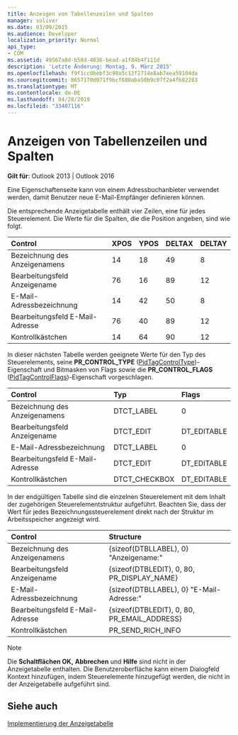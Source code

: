 ```yaml
---
title: Anzeigen von Tabellenzeilen und Spalten
manager: soliver
ms.date: 03/09/2015
ms.audience: Developer
localization_priority: Normal
api_type:
- COM
ms.assetid: 49567a8d-b58d-4636-bead-a1f84b4f111d
description: 'Letzte Änderung: Montag, 9. März 2015'
ms.openlocfilehash: f9f1cc0bebf3c90a5c12f2714e8ab7eea59104da
ms.sourcegitcommit: 8657170d071f9bcf680aba50b9c07f2a4fb82283
ms.translationtype: MT
ms.contentlocale: de-DE
ms.lasthandoff: 04/28/2019
ms.locfileid: "33407116"
---
```

# <a name="displaying-table-rows-and-columns"></a>Anzeigen von Tabellenzeilen und Spalten

  
  
**Gilt für**: Outlook 2013 | Outlook 2016 
  
 Eine Eigenschaftenseite kann von einem Adressbuchanbieter verwendet werden, damit Benutzer neue E-Mail-Empfänger definieren können. 
  
Die entsprechende Anzeigetabelle enthält vier Zeilen, eine für jedes Steuerelement. Die Werte für die Spalten, die die Position angeben, sind wie folgt.
  
|**Control**|**XPOS**|**YPOS**|**DELTAX**|**DELTAY**|
|:-----|:-----|:-----|:-----|:-----|
|Bezeichnung des Anzeigenamens  <br/> |14   <br/> |18   <br/> |49  <br/> |8   <br/> |
|Bearbeitungsfeld Anzeigename  <br/> |76  <br/> |16   <br/> |89  <br/> |12   <br/> |
|E-Mail-Adressbezeichnung  <br/> |14   <br/> |42  <br/> |50  <br/> |8   <br/> |
|Bearbeitungsfeld E-Mail-Adresse  <br/> |76  <br/> |40  <br/> |89  <br/> |12   <br/> |
|Kontrollkästchen  <br/> |14   <br/> |64  <br/> |90  <br/> |12   <br/> |
   
In dieser nächsten Tabelle werden geeignete Werte für den Typ des Steuerelements, seine **PR_CONTROL_TYPE** ([PidTagControlType](pidtagcontroltype-canonical-property.md))-Eigenschaft und Bitmasken von Flags sowie die **PR_CONTROL_FLAGS** ([PidTagControlFlags](pidtagcontrolflags-canonical-property.md))-Eigenschaft vorgeschlagen.
  
|**Control**|**Typ**|**Flags**|
|:-----|:-----|:-----|
|Bezeichnung des Anzeigenamens  <br/> |DTCT_LABEL  <br/> |0  <br/> |
|Bearbeitungsfeld Anzeigename  <br/> |DTCT_EDIT  <br/> |DT_EDITABLE | DT_REQUIRED  <br/> |
|E-Mail-Adressbezeichnung  <br/> |DTCT_LABEL  <br/> |0  <br/> |
|Bearbeitungsfeld E-Mail-Adresse  <br/> |DTCT_EDIT  <br/> |DT_EDITABLE | DT_REQUIRED  <br/> |
|Kontrollkästchen  <br/> |DTCT_CHECKBOX  <br/> |DT_EDITABLE  <br/> |
   
In der endgültigen Tabelle sind die einzelnen Steuerelement mit dem Inhalt der zugehörigen Steuerelementstruktur aufgeführt. Beachten Sie, dass der Wert für jedes Bezeichnungssteuerelement direkt nach der Struktur im Arbeitsspeicher angezeigt wird.
  
|**Control**|**Structure**|
|:-----|:-----|
|Bezeichnung des Anzeigenamens  <br/> |{sizeof(DTBLLABEL), 0} "Anzeigename:"  <br/> |
|Bearbeitungsfeld Anzeigename  <br/> |{sizeof(DTBLEDIT), 0, 80, PR_DISPLAY_NAME}  <br/> |
|E-Mail-Adressbezeichnung  <br/> |{sizeof(DTBLLABEL), 0} "E-Mail-Adresse:"  <br/> |
|Bearbeitungsfeld E-Mail-Adresse  <br/> |{sizeof(DTBLEDIT), 0, 80, PR_EMAIL_ADDRESS}  <br/> |
|Kontrollkästchen  <br/> |PR_SEND_RICH_INFO  <br/> |
   
> [!NOTE]
> Die **Schaltflächen OK,** **Abbrechen** und **Hilfe** sind nicht in der Anzeigetabelle enthalten. Die Benutzeroberfläche kann einem Dialogfeld Kontext hinzufügen, indem Steuerelemente hinzugefügt werden, die nicht in der Anzeigetabelle aufgeführt sind. 
  
## <a name="see-also"></a>Siehe auch



[Implementierung der Anzeigetabelle](display-table-implementation.md)

